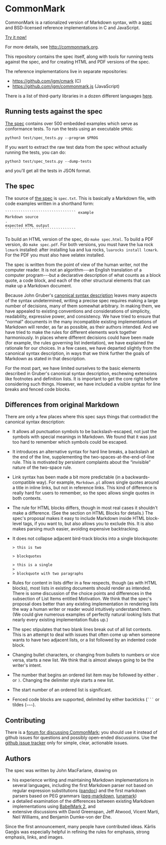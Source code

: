 CommonMark
==========

CommonMark is a rationalized version of Markdown syntax,
with a [spec][the spec] and BSD-licensed reference
implementations in C and JavaScript.

[Try it now!](http://try.commonmark.org/)

[the spec]:  http://spec.commonmark.org/

For more details, see <http://commonmark.org>.

This repository contains the spec itself, along with tools for
running tests against the spec, and for creating HTML and PDF versions
of the spec.

The reference implementations live in separate repositories:

- <https://github.com/jgm/cmark> (C)
- <https://github.com/jgm/commonmark.js> (JavaScript)

There is a list of third-party libraries
in a dozen different languages
[here](https://github.com/jgm/CommonMark/wiki/List-of-CommonMark-Implementations).

Running tests against the spec
------------------------------

[The spec] contains over 500 embedded examples which serve as conformance
tests. To run the tests using an executable `$PROG`:

    python3 test/spec_tests.py --program $PROG

If you want to extract the raw test data from the spec without
actually running the tests, you can do:

    python3 test/spec_tests.py --dump-tests

and you'll get all the tests in JSON format.


The spec
--------

The source of [the spec] is `spec.txt`.  This is basically a Markdown
file, with code examples written in a shorthand form:

    ```````````````````````````````` example
    Markdown source
    .
    expected HTML output
    ````````````````````````````````

To build an HTML version of the spec, do `make spec.html`.  To build a
PDF version, do `make spec.pdf`.  For both versions, you must
have the lua rock `lcmark` installed:  after installing lua and
lua rocks, `luarocks install lcmark`.  For the PDF you must also
have xelatex installed.

The spec is written from the point of view of the human writer, not
the computer reader.  It is not an algorithm---an English translation of
a computer program---but a declarative description of what counts as a block
quote, a code block, and each of the other structural elements that can
make up a Markdown document.

Because John Gruber's [canonical syntax
description](http://daringfireball.net/projects/markdown/syntax) leaves
many aspects of the syntax undetermined, writing a precise spec requires
making a large number of decisions, many of them somewhat arbitrary.
In making them, we have appealed to existing conventions and
considerations of simplicity, readability, expressive power, and
consistency.  We have tried to ensure that "normal" documents in the many
incompatible existing implementations of Markdown will render, as far as
possible, as their authors intended.  And we have tried to make the rules
for different elements work together harmoniously.  In places where
different decisions could have been made (for example, the rules
governing list indentation), we have explained the rationale for
our choices.  In a few cases, we have departed slightly from the canonical
syntax description, in ways that we think further the goals of Markdown
as stated in that description.

For the most part, we have limited ourselves to the basic elements
described in Gruber's canonical syntax description, eschewing extensions
like footnotes and definition lists.  It is important to get the core
right before considering such things. However, we have included a visible
syntax for line breaks and fenced code blocks.

Differences from original Markdown
----------------------------------

There are only a few places where this spec says things that contradict
the canonical syntax description:

-   It allows all punctuation symbols to be backslash-escaped,
    not just the symbols with special meanings in Markdown. We found
    that it was just too hard to remember which symbols could be
    escaped.

-   It introduces an alternative syntax for hard line
    breaks, a backslash at the end of the line, supplementing the
    two-spaces-at-the-end-of-line rule. This is motivated by persistent
    complaints about the “invisible” nature of the two-space rule.

-   Link syntax has been made a bit more predictable (in a
    backwards-compatible way). For example, `Markdown.pl` allows single
    quotes around a title in inline links, but not in reference links.
    This kind of difference is really hard for users to remember, so the
    spec allows single quotes in both contexts.

-   The rule for HTML blocks differs, though in most real cases it
    shouldn't make a difference. (See the section on HTML Blocks
    for details.) The spec's proposal makes it easy to include Markdown
    inside HTML block-level tags, if you want to, but also allows you to
    exclude this. It is also makes parsing much easier, avoiding
    expensive backtracking.

-   It does not collapse adjacent bird-track blocks into a single
    blockquote:

        > this is two

        > blockquotes

        > this is a single
        >
        > blockquote with two paragraphs

-   Rules for content in lists differ in a few respects, though (as with
    HTML blocks), most lists in existing documents should render as
    intended. There is some discussion of the choice points and
    differences in the subsection of List Items entitled Motivation.
    We think that the spec's proposal does better than any existing
    implementation in rendering lists the way a human writer or reader
    would intuitively understand them. (We could give numerous examples
    of perfectly natural looking lists that nearly every existing
    implementation flubs up.)

-   The spec stipulates that two blank lines break out of all list
    contexts.  This is an attempt to deal with issues that often come up
    when someone wants to have two adjacent lists, or a list followed by
    an indented code block.

-   Changing bullet characters, or changing from bullets to numbers or
    vice versa, starts a new list. We think that is almost always going
    to be the writer's intent.

-   The number that begins an ordered list item may be followed by
    either `.` or `)`. Changing the delimiter style starts a new
    list.

-   The start number of an ordered list is significant.

-   Fenced code blocks are supported, delimited by either
    backticks (```` ``` ```` or tildes (` ~~~ `).

Contributing
------------

There is a [forum for discussing
CommonMark](http://talk.commonmark.org); you should use it instead of
github issues for questions and possibly open-ended discussions.
Use the [github issue tracker](http://github.com/jgm/CommonMark/issues)
only for simple, clear, actionable issues.

Authors
-------

The spec was written by John MacFarlane, drawing on

- his experience writing and maintaining Markdown implementations in several
  languages, including the first Markdown parser not based on regular
  expression substitutions ([pandoc](http://github.com/jgm/pandoc)) and
  the first markdown parsers based on PEG grammars
  ([peg-markdown](http://github.com/jgm/peg-markdown),
  [lunamark](http://github.com/jgm/lunamark))
- a detailed examination of the differences between existing Markdown
  implementations using [BabelMark 2](http://johnmacfarlane.net/babelmark2/),
  and
- extensive discussions with David Greenspan, Jeff Atwood, Vicent
  Marti, Neil Williams, and Benjamin Dumke-von der Ehe.

Since the first announcement, many people have contributed ideas.
Kārlis Gaņģis was especially helpful in refining the rules for
emphasis, strong emphasis, links, and images.

